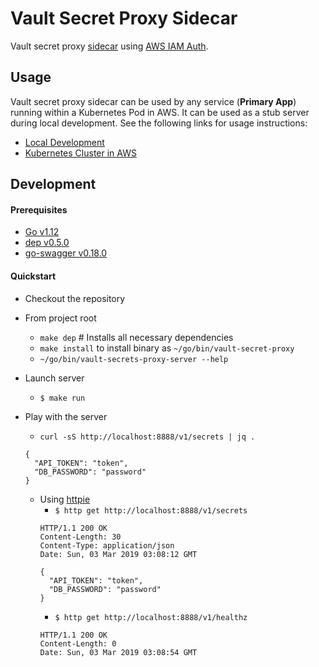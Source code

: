 # Vault Secret Proxy Sidecar
Vault secret proxy [sidecar](https://static.googleusercontent.com/media/research.google.com/en//pubs/archive/45406.pdf) using [AWS IAM Auth](https://www.vaultproject.io/docs/auth/aws.html#iam-auth-method).

## Usage
Vault secret proxy sidecar can be used by any service (__Primary App__) running within a Kubernetes Pod in AWS. It can be used as a stub server during local development. See the following links for usage instructions:
- [Local Development](https://github.com/yamaszone/vault-secret-proxy/blob/master/docs/vault-secret-proxy-sidecar-usage.md#local-development)
- [Kubernetes Cluster in AWS](https://github.com/yamaszone/vault-secret-proxy/blob/master/docs/vault-secret-proxy-sidecar-usage.md#local-development)

## Development
#### Prerequisites
- [Go v1.12](https://golang.org/dl/)
- [dep v0.5.0](https://github.com/golang/dep/releases/tag/v0.5.0)
- [go-swagger v0.18.0](https://github.com/go-swagger/go-swagger/releases/tag/v0.18.0)

#### Quickstart
- Checkout the repository
- From project root
  - `make dep` # Installs all necessary dependencies
  - `make install` to install binary as `~/go/bin/vault-secret-proxy`
  - `~/go/bin/vault-secrets-proxy-server --help`

- Launch server
  - `$ make run`

- Play with the server
  - `curl -sS http://localhost:8888/v1/secrets | jq .`
  ```
  {
    "API_TOKEN": "token",
    "DB_PASSWORD": "password"
  }
  ```
  - Using [httpie](https://github.com/jakubroztocil/httpie)
    - `$ http get http://localhost:8888/v1/secrets`
    ```
    HTTP/1.1 200 OK
    Content-Length: 30
    Content-Type: application/json
    Date: Sun, 03 Mar 2019 03:08:12 GMT

    {
      "API_TOKEN": "token",
      "DB_PASSWORD": "password"
    }
    ```
    - `$ http get http://localhost:8888/v1/healthz`
    ```
    HTTP/1.1 200 OK
    Content-Length: 0
    Date: Sun, 03 Mar 2019 03:08:54 GMT
    ```
